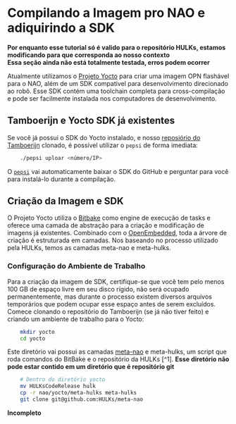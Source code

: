 # Compilando a Imagem pro NAO e adiquirindo a SDK
**Por enquanto esse tutorial só é valido para o repositório HULKs, estamos modificando para que corresponda ao nosso contexto**  
**Essa seção ainda não está totalmente testada, erros podem ocorrer**  

Atualmente utilizamos o [Projeto Yocto](https://www.yoctoproject.org/) para criar uma imagem OPN flashável para o NAO, além de um SDK compatível para desenvolvimento direcionado ao robô. Esse SDK contém uma toolchain completa para cross-compilação e pode ser facilmente instalada nos computadores de desenvolvimento.

## Tamboerijn e Yocto SDK já existentes
Se você já possui o SDK do Yocto instalado, e nosso [reposiório do Tamboerijn](https://github.com/rinobot-team/Tamboerijn) clonado, é possível utilizar o `pepsi` de forma imediata:
    
```bash
    ./pepsi uploar <número/IP>
```
O [`pepsi`](../ferramental/pepsi.md) vai automaticamente baixar o SDK do GitHub e perguntar para você para instalá-lo durante a compilação.

## Criação da Imagem e SDK
O Projeto Yocto utiliza o [Bitbake](https://www.yoctoproject.org/docs/3.1/bitbake-user-manual/bitbake-user-manual.html) como engine de execução de tasks e oferece uma camada de abstração para a criação e modificação de imagens já existentes. Combinado com o [OpenEmbedded](https://www.openembedded.org/wiki/Main_Page), toda a árvore de criação é estruturada em camadas. Nos baseando no processo utilizado pela HULKs, temos as camadas meta-nao e meta-hulks.

### Configuração do Ambiente de Trabalho
Para a criação da imagem de SDK, certifique-se que você tem pelo menos 100 GB de espaço livre em seu disco rígido, não será ocupado permanentemente, mas durante o processo existem diversos arquivos temporários que podem ocupar esse espaço antes de serem excluídos. Comece clonando o repositório do Tamboerijn (se já não tiver feito) e criando um ambiente de trabalho para o Yocto:
```bash
    mkdir yocto
    cd yocto
```
Este diretório vai possui as camadas [meta-nao](https://github.com/HULKs/meta-nao) e meta-hulks, um script que roda comandos do BitBake e o repositório da HULKs [^1]. **Esse diretório não pode estar contido em um diretório que é repositório git**

```bash
    # Dentro do diretório yocto
    mv HULKsCodeRelease hulk
    cp -r nao/yocto/meta-hulks meta-hulks
    git clone git@github.com:HULKs/meta-nao
```

**Incompleto**